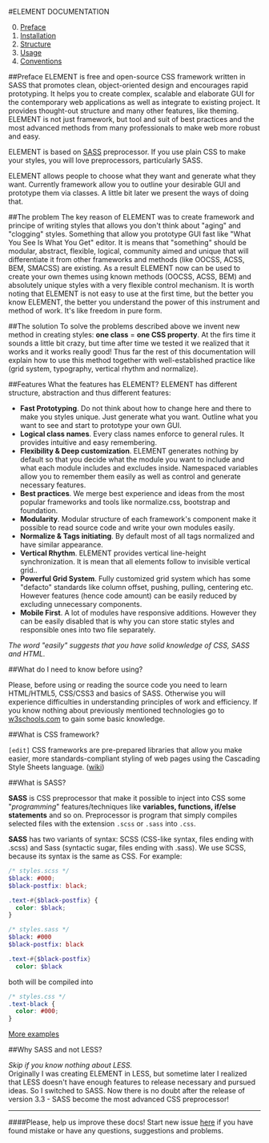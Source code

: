 #ELEMENT DOCUMENTATION

0. [Preface](https://github.com/kalopsia/element/blob/master/docs/0_preface.md)<br/>
1. [Installation](https://github.com/kalopsia/element/blob/master/docs/1_installation.md)<br/>
2. [Structure](https://github.com/kalopsia/element/blob/master/docs/2_structure.md)<br/>
3. [Usage](https://github.com/kalopsia/element/blob/master/docs/3_usage.md)<br/>
3. [Conventions](https://github.com/kalopsia/element/blob/master/docs/4_conventions.md)<br/>

##Preface
ELEMENT is free and open-source CSS framework written in SASS that promotes clean, object-oriented design and encourages rapid prototyping. It helps you to create complex, scalable and elaborate GUI for the contemporary web applications as well as integrate to existing project. It provides thought-out structure and many other features, like theming. ELEMENT is not just framework, but tool and suit of best practices and the most advanced methods from many professionals to make web more robust and easy.

ELEMENT is based on [SASS](http://sass-lang.com/guide) preprocessor. If you use plain CSS to make your styles, you will love preprocessors, particularly SASS.

ELEMENT allows people to choose what they want and generate what they want. Currently framework allow you to outline your desirable GUI and prototype them via classes. A little bit later we present the ways of doing that.

##The problem
The key reason of ELEMENT was to create framework and principe of writing styles that allows you don't think about "aging" and "clogging" styles. Something that allow you prototype GUI fast like "What You See Is What You Get" editor. It is means that "something" should be modular, abstract, flexible, logical, community aimed and unique that will differentiate it from other frameworks and methods (like OOCSS, ACSS, BEM, SMACSS) are existing. As a result ELEMENT now can be used to create your own themes using known methods (OOCSS, ACSS, BEM) and absolutely unique styles with a very flexible control mechanism. It is worth noting that ELEMENT is not easy to use at the first time, but the better you know ELEMENT, the better you understand the power of this instrument and method of work. It's like freedom in pure form.

##The solution
To solve the problems described above we invent new method in creating styles: **one class** = **one CSS property**. At the firs time it sounds a little bit crazy, but time after time we tested it we realized that it works and it works really good! Thus far the rest of this documentation will explain how to use this method together with well-established practice like (grid system, typography, vertical rhythm and normalize).

##Features
What the features has ELEMENT? ELEMENT has different structure, abstraction and thus different features:
* **Fast Prototyping**. Do not think about how to change here and there to make you styles unique. Just generate what you want. Outline what you want to see and start to prototype your own GUI.
* **Logical class names**. Every class names enforce to general rules. It provides intuitive and easy remembering.
* **Flexibility & Deep customization**. ELEMENT generates nothing by default so that you decide what the module you want to include and what each module includes and excludes inside. Namespaced variables allow you to remember them easily as well as control and generate necessary features.
* **Best practices**. We merge best experience and ideas from the most popular frameworks and tools like normalize.css, bootstrap and foundation.
* **Modularity**. Modular structure of each framework's component make it possible to read source code and write your own modules easily.
* **Normalize & Tags initiating**. By default most of all tags normalized and have similar appearance.
* **Vertical Rhythm**. ELEMENT provides vertical line-height synchronization. It is mean that all elements follow to invisible vertical grid..
* **Powerful Grid System**. Fully customized grid system which has some "defacto" standards like column offset, pushing, pulling, centering etc. However features (hence code amount) can be easily reduced by excluding unnecessary components.
* **Mobile First**. A lot of modules have responsive additions. However they can be easily disabled that is why you can store static styles and responsible ones into two file separately.

*The word "easily" suggests that you have solid knowledge of CSS, SASS and HTML.*

##What do I need to know before using?

Please, before using or reading the source code you need to learn HTML/HTML5, CSS/CSS3 and basics of SASS.
Otherwise you will experience difficulties in understanding principles of work and efficiency. If you know nothing about previously mentioned technologies go to [w3schools.com](http://w3schools.com) to gain some basic knowledge.

##What is CSS framework?

`[edit]` CSS frameworks are pre-prepared libraries that allow you make easier, more standards-compliant styling of web pages using the Cascading Style Sheets language. ([wiki](http://en.wikipedia.org/wiki/CSS_frameworks))

##What is SASS?

**SASS** is CSS preprocessor that make it possible to inject into CSS some "*programming*" features/techniques like  **variables, functions, if/else statements** and so on. Preprocessor is program that simply compiles selected files with the extension ``.scss`` or ``.sass`` into ``.css``.

**SASS** has two variants of syntax: SCSS (CSS-like syntax, files ending with .scss) and Sass (syntactic sugar, files ending with .sass). We use SCSS, because its syntax is the same as CSS. For example:

```SCSS
/* styles.scss */
$black: #000;
$black-postfix: black;

.text-#{$black-postfix} {
  color: $black;
}
```
```SASS
/* styles.sass */
$black: #000
$black-postfix: black

.text-#{$black-postfix}
  color: $black
```
both will be compiled into
```CSS
/* styles.css */
.text-black {
  color: #000;
}
```
[More examples](http://sass-lang.com/guide)

##Why SASS and not LESS?

*Skip if you know nothing about LESS.*<br/>
Originally I was creating ELEMENT in LESS, but sometime later I realized that LESS doesn't have enough features to release necessary and pursued ideas. So I switched to SASS. Now there is no doubt after the release of version 3.3 - SASS become the most advanced CSS preprocessor!

---

####Please, help us improve these docs!
Start new issue [here](https://github.com/kalopsia/element/issues/new) if you have found mistake or have any questions, suggestions and problems.